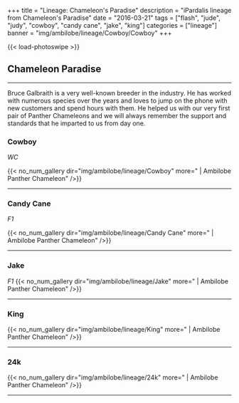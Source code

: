 +++
title = "Lineage: Chameleon's Paradise"
description = "iPardalis lineage from Chameleon's Paradise"
date = "2016-03-21"
tags = ["flash", "jude", "judy", "cowboy", "candy cane", "jake", "king"]
categories = ["lineage"]
banner = "img/ambilobe/lineage/Cowboy/Cowboy"
+++

{{< load-photoswipe >}}

## Chameleon Paradise
---
Bruce Galbraith is a very well-known breeder in the industry. He has worked with numerous species over the years and loves to jump on the phone with new customers and spend hours with them. He helped us with our very first pair of Panther Chameleons and we will always remember the support and standards that he imparted to us from day one. 

### Cowboy
*WC*

{{< no_num_gallery dir="img/ambilobe/lineage/Cowboy" more=" | Ambilobe Panther Chameleon" />}}

---

### Candy Cane
*F1*

{{< no_num_gallery dir="img/ambilobe/lineage/Candy Cane" more=" | Ambilobe Panther Chameleon" />}}

---

### Jake
*F1*
{{< no_num_gallery dir="img/ambilobe/lineage/Jake" more=" | Ambilobe Panther Chameleon" />}}

---

### King

{{< no_num_gallery dir="img/ambilobe/lineage/King" more=" | Ambilobe Panther Chameleon" />}}

---

### 24k

{{< no_num_gallery dir="img/ambilobe/lineage/24k" more=" | Ambilobe Panther Chameleon" />}}

---
